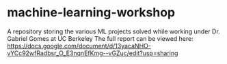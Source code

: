 # machine-learning-workshop
A repository storing the various ML projects solved while working under Dr. Gabriel Gomes at UC Berkeley
  The full report can be viewed here: https://docs.google.com/document/d/13yacaNHO-vYCc92wfRadbsr_O_E3nqnEfKmg--vGZuc/edit?usp=sharing
